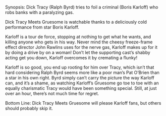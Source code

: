 Synopsis: Dick Tracy (Ralph Byrd) tries to foil a criminal (Boris Karloff) who robs banks with a paralyzing gas.

Dick Tracy Meets Gruesome is watchable thanks to a deliciously cold performance from star Boris Karloff.

Karloff is a tour de force, stopping at nothing to get what he wants, and killing anyone who gets in his way. Never mind the cheesy freeze-frame effect director John Rawlins uses for the nerve gas, Karloff makes up for it by doing a drive by on a woman!  Don’t let the supporting cast’s shabby acting get you down, Karloff overcomes it by cremating a flunky!

Karloff is so good, you end up rooting for him over Tracy, which isn’t that hard considering Ralph Byrd seems more like a poor man’s Pat O’Brien than a star in his own right.  Byrd simply can’t carry the picture the way Karloff can, and it’s a shame, as watching Karloff’s Gruesome go toe to toe with an equally charismatic Tracy would have been something special.  Still, at just over an hour, there’s not much time for regret.

Bottom Line: Dick Tracy Meets Gruesome will please Karloff fans, but others should probably skip it.